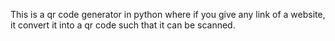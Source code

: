 This is a qr code generator in python where if you give any link of a website, it convert it into a qr code such that it can be scanned.
